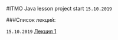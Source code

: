 #ITMO Java lesson project
start `15.10.2019`

###Список лекций:

`15.10.2019` [Лекция 1](https://drive.google.com/open?id=1OZAIC1k3v4iBHYOYiDyHlRtk7hx49ecV)